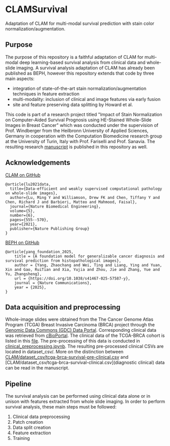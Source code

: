 # CLAMSurvival
Adaptation of CLAM for multi-modal survival prediction with stain color normalization/augmentation.

## Purpose
The purpose of this repository is a faithful adaptation of CLAM for multi-modal deep learning-based survival analysis from clinical data and whole-slide imaging. A survival analysis adaptation of CLAM has already been published as BEPH, however this repository extends that code by three main aspects:
- integration of state-of-the-art stain normalization/augmentation techniques in feature extraction
- multi-modality: inclusion of clinical and image features via early fusion
- site and feature preserving data splitting by Howard et al.

This code is part of a research project titled "Impact of Stain Normalization on Computer-Aided Survival Prognosis using HE-Stained Whole-Slide Images in Breast Cancer" which was conducted under the supervision of Prof. Windberger from the Heilbronn University of Applied Sciences, Germany in cooperation with the Computation Biomedicine research group at the University of Turin, Italy with Prof. Fariselli and Prof. Sanavia. The resulting research [manuscript]() is published in this repository as well.

## Acknowledgements

[CLAM on GitHub](https://github.com/mahmoodlab/CLAM)

```
@article{lu2021data,
  title={Data-efficient and weakly supervised computational pathology on whole-slide images},
  author={Lu, Ming Y and Williamson, Drew FK and Chen, Tiffany Y and Chen, Richard J and Barbieri, Matteo and Mahmood, Faisal},
  journal={Nature Biomedical Engineering},
  volume={5},
  number={6},
  pages={555--570},
  year={2021},
  publisher={Nature Publishing Group}
}
```

[BEPH on GitHub](https://github.com/Zhcyoung/BEPH)

```
@article{yang_foundation_2025,
	title = {A foundation model for generalizable cancer diagnosis and survival prediction from histopathological images},
	author = {Yang, Zhaochang and Wei, Ting and Liang, Ying and Yuan, Xin and Gao, RuiTian and Xia, Yujia and Zhou, Jie and Zhang, Yue and Yu, Zhangsheng},
	url = {https://doi.org/10.1038/s41467-025-57587-y},
	journal = {Nature Communications},
	year = {2025},
}
```
## Data acquisition and preprocessing
Whole-image slides were obtained from the The Cancer Genome Atlas Program (TCGA) Breast Invasive Carcinoma (BRCA) project through the [Genomic Data Commons (GDC) Data Portal](https://portal.gdc.cancer.gov/). Corresponding clinical data was retrieved from [cBioPortal](https://www.cbioportal.org/). The clinical data of the TCGA-BRCA cohort is listed in this [file](cbioportal_firehose_brca_tcga_clinical_data.tsv). The pre-processing of this data is conducted in [clinical_preprocessing.ipynb](clinical_preprocessing.ipynb). The resulting pre-processed clinical CSVs are located in dataset_csv/. More on the distinction between [CLAM/dataset_csv/tcga-brca-survival-pre-clinical.csv](pre-clinical) and [CLAM/dataset_csv/tcga-brca-survival-clinical.csv](diagnostic clinical) data can be read in the manuscript. 

## Pipeline
The survival analysis can be performed using clinical data alone or in unison with features extracted from whole slide imaging.
In order to perform survival analysis, these main steps must be followed:

1. Clinical data preprocessing
2. Patch creation
3. Data split creation
4. Feature extraction
4. Training

